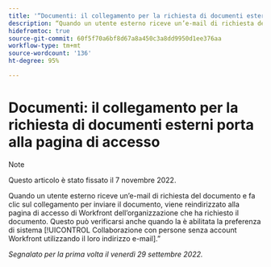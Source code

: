 ```yaml
---
title: '“Documenti: il collegamento per la richiesta di documenti esterni porta alla pagina di accesso”'
description: “Quando un utente esterno riceve un’e-mail di richiesta del documento e fa clic sul collegamento per inviare il documento, viene reindirizzato alla pagina di accesso di Workfront dell’organizzazione che ha richiesto il documento. Questo può verificarsi anche quando è abilitata la preferenza di sistema Collaborazione con persone senza account Workfront utilizzando il loro indirizzo e-mail.”
hidefromtoc: true
source-git-commit: 60f5f70a6bf8d67a8a450c3a8dd9950d1ee376aa
workflow-type: tm+mt
source-wordcount: '136'
ht-degree: 95%

---
```



# Documenti: il collegamento per la richiesta di documenti esterni porta alla pagina di accesso

<!--This article is on the WF and WFP TOCs-->

>[!NOTE]
>
>Questo articolo è stato fissato il 7 novembre 2022.

Quando un utente esterno riceve un’e-mail di richiesta del documento e fa clic sul collegamento per inviare il documento, viene reindirizzato alla pagina di accesso di Workfront dell’organizzazione che ha richiesto il documento. Questo può verificarsi anche quando la è abilitata la preferenza di sistema [!UICONTROL Collaborazione con persone senza account Workfront utilizzando il loro indirizzo e-mail].”

_Segnalato per la prima volta il venerdì 29 settembre 2022._


